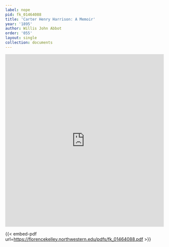 ```yaml
---
label: nope
pid: fk_01464088
title: 'Carter Henry Harrison: A Memoir'
year: '1895'
author: Willis John Abbot
order: '055'
layout: single
collection: documents
---
```

<iframe src="https://northwestern.app.box.com/embed/s/6lp191lqagwbydwefod15w7dszrtxd43?sortColumn=date&view=list" width="100%" height="550" frameborder="0" allowfullscreen webkitallowfullscreen msallowfullscreen></iframe>


{{< embed-pdf url=https://florencekelley.northwestern.edu/pdfs/fk_01464088.pdf >}}